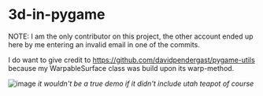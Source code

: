 # 3d-in-pygame

NOTE: I am the only contributor on this project, the other account ended up here by me entering an invalid email in one of the commits.

I do want to give credit to https://github.com/davidpendergast/pygame-utils because my WarpableSurface class was build upon its warp-method. 

![image](https://github.com/coppermouse/3d-in-pygame/assets/124282214/16c2299b-696c-4dd2-97d6-87ade41adfbe)
*it wouldn't be a true demo if it didn't include utah teapot of course*

